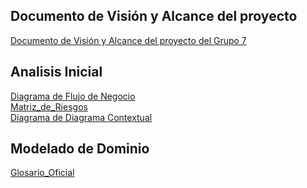 ## Documento de Visión y Alcance del proyecto
[Documento de Visión y Alcance del proyecto del Grupo 7](https://github.com/user-attachments/files/19805795/DDS.GRUPO.7.VISION.Y.ALCANCE.DEL.PRODUCTO.pdf)

## Analisis Inicial
[Diagrama de Flujo de Negocio](./01%20-%20Analisis%20Inicial/1.1-Diagrama_de_flujo(v1.0).jpg)<br>
[Matriz_de_Riesgos](./01%20-%20Analisis%20Inicial/1.3-Matriz_de_Riesgos(v1.0).pdf)<br>
[Diagrama de Diagrama Contextual](./01%20-%20Analisis%20Inicial/1.2.1_diagrama_contextual(v1.0).png)<br>

## Modelado de Dominio 
[Glosario_Oficial](./01%20-%20Analisis%20Inicial/2.1-Glosario_Oficial(v1.0).pdf)<br>
